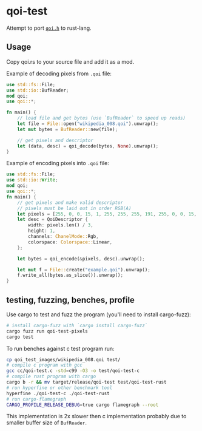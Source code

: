 # qoi-test
Attempt to port [`qoi.h`](qoi-image.org) to rust-lang.
## Usage
Copy qoi.rs to your source file and add it as a mod.

Example of decoding pixels from `.qoi` file:
```rust 
use std::fs::File;
use std::io::BufReader;
mod qoi;
use qoi::*;

fn main() {
    // load file and get bytes (use `BufReader` to speed up reads)
    let file = File::open("wikipedia_008.qoi").unwrap();
    let mut bytes = BufReader::new(file);

    // get pixels and descriptor
    let (data, desc) = qoi_decode(bytes, None).unwrap();
}

```

Example of encoding pixels into `.qoi` file:
```rust
use std::fs::File;
use std::io::Write;
mod qoi;
use qoi::*;
fn main() {
    // get pixels and make valid descriptor
    // pixels must be laid out in order RGB(A)
    let pixels = [255, 0, 0, 15, 1, 255, 255, 255, 191, 255, 0, 0, 15, 1, 74];
    let desc = QoiDescriptor {
        width: pixels.len() / 3,
        height: 1,
        channels: ChanelMode::Rgb,
        colorspace: Colorspace::Linear,
    };

    let bytes = qoi_encode(&pixels, desc).unwrap();

    let mut f = File::create("example.qoi").unwrap();
    f.write_all(bytes.as_slice()).unwrap();
}
```
## testing, fuzzing, benches, profile
Use cargo to test and fuzz the program (you'll need to install cargo-fuzz):
```bash
# install cargo-fuzz with `cargo install cargo-fuzz`
cargo fuzz run qoi-test-pixels
cargo test
```
To run benches against c test program run:
```bash
cp qoi_test_images/wikipedia_008.qoi test/
# compile c program with gcc
gcc cc/qoi-test.c -std=c99 -O3 -o test/qoi-test-c
# compile rust program with cargo
cargo b -r && mv target/release/qoi-test test/qoi-test-rust 
# run hyperfine or other benchmark tool
hyperfine ./qoi-test-c ./qoi-test-rust
# run cargo-flamegraph 
CARGO_PROFILE_RELEASE_DEBUG=true cargo flamegraph --root
```
This implementation is 2x slower then c implementation probably due to smaller buffer size of `BufReader`.
